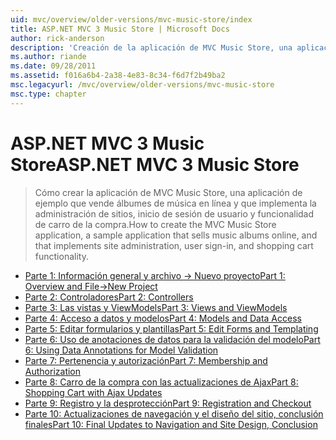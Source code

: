 ```yaml
---
uid: mvc/overview/older-versions/mvc-music-store/index
title: ASP.NET MVC 3 Music Store | Microsoft Docs
author: rick-anderson
description: 'Creación de la aplicación de MVC Music Store, una aplicación de ejemplo que vende álbumes de música en línea y que implementa la administración de sitios, inicio de sesión de usuario, un...'
ms.author: riande
ms.date: 09/28/2011
ms.assetid: f016a6b4-2a38-4e83-8c34-f6d7f2b49ba2
msc.legacyurl: /mvc/overview/older-versions/mvc-music-store
msc.type: chapter
---
```

<a name="aspnet-mvc-3-music-store"></a><span data-ttu-id="c3e68-103">ASP.NET MVC 3 Music Store</span><span class="sxs-lookup"><span data-stu-id="c3e68-103">ASP.NET MVC 3 Music Store</span></span>
====================
> <span data-ttu-id="c3e68-104">Cómo crear la aplicación de MVC Music Store, una aplicación de ejemplo que vende álbumes de música en línea y que implementa la administración de sitios, inicio de sesión de usuario y funcionalidad de carro de la compra.</span><span class="sxs-lookup"><span data-stu-id="c3e68-104">How to create the MVC Music Store application, a sample application that sells music albums online, and that implements site administration, user sign-in, and shopping cart functionality.</span></span>


- [<span data-ttu-id="c3e68-105">Parte 1: Información general y archivo -> Nuevo proyecto</span><span class="sxs-lookup"><span data-stu-id="c3e68-105">Part 1: Overview and File->New Project</span></span>](mvc-music-store-part-1.md)
- [<span data-ttu-id="c3e68-106">Parte 2: Controladores</span><span class="sxs-lookup"><span data-stu-id="c3e68-106">Part 2: Controllers</span></span>](mvc-music-store-part-2.md)
- [<span data-ttu-id="c3e68-107">Parte 3: Las vistas y ViewModels</span><span class="sxs-lookup"><span data-stu-id="c3e68-107">Part 3: Views and ViewModels</span></span>](mvc-music-store-part-3.md)
- [<span data-ttu-id="c3e68-108">Parte 4: Acceso a datos y modelos</span><span class="sxs-lookup"><span data-stu-id="c3e68-108">Part 4: Models and Data Access</span></span>](mvc-music-store-part-4.md)
- [<span data-ttu-id="c3e68-109">Parte 5: Editar formularios y plantillas</span><span class="sxs-lookup"><span data-stu-id="c3e68-109">Part 5: Edit Forms and Templating</span></span>](mvc-music-store-part-5.md)
- [<span data-ttu-id="c3e68-110">Parte 6: Uso de anotaciones de datos para la validación del modelo</span><span class="sxs-lookup"><span data-stu-id="c3e68-110">Part 6: Using Data Annotations for Model Validation</span></span>](mvc-music-store-part-6.md)
- [<span data-ttu-id="c3e68-111">Parte 7: Pertenencia y autorización</span><span class="sxs-lookup"><span data-stu-id="c3e68-111">Part 7: Membership and Authorization</span></span>](mvc-music-store-part-7.md)
- [<span data-ttu-id="c3e68-112">Parte 8: Carro de la compra con las actualizaciones de Ajax</span><span class="sxs-lookup"><span data-stu-id="c3e68-112">Part 8: Shopping Cart with Ajax Updates</span></span>](mvc-music-store-part-8.md)
- [<span data-ttu-id="c3e68-113">Parte 9: Registro y la desprotección</span><span class="sxs-lookup"><span data-stu-id="c3e68-113">Part 9: Registration and Checkout</span></span>](mvc-music-store-part-9.md)
- [<span data-ttu-id="c3e68-114">Parte 10: Actualizaciones de navegación y el diseño del sitio, conclusión finales</span><span class="sxs-lookup"><span data-stu-id="c3e68-114">Part 10: Final Updates to Navigation and Site Design, Conclusion</span></span>](mvc-music-store-part-10.md)
